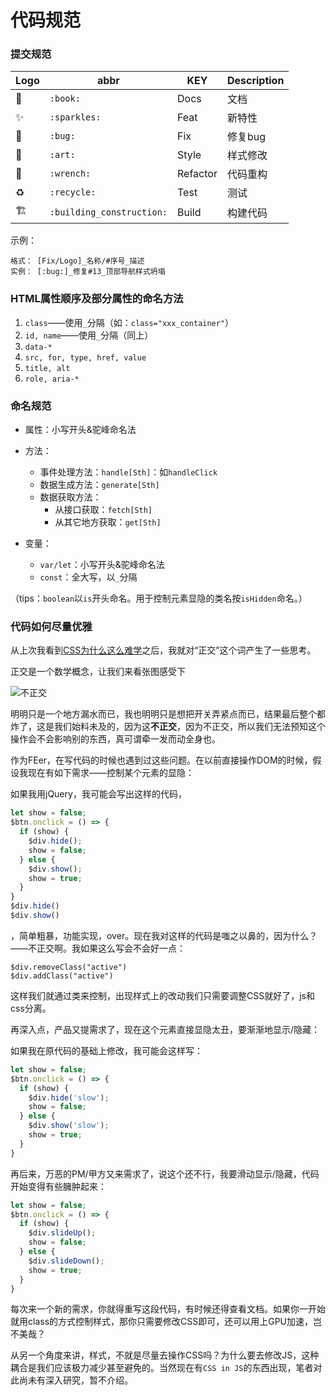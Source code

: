 # 代码规范

### 提交规范
| Logo                    | abbr     | KEY         | Description |
| ----------------------- | -------- | ----------- |-------------|
| :book:                  | `:book:` | Docs        | 文档         |
| :sparkles:              | `:sparkles:` | Feat    | 新特性       |
| :bug:                   | `:bug:`  | Fix         | 修复bug      |
| :art:                   | `:art:`  | Style       | 样式修改      |
| :wrench:                | `:wrench:` | Refactor  | 代码重构      |
| :recycle:               | `:recycle:` | Test     | 测试         |
| :building_construction: | `:building_construction:` | Build    | 构建代码      |

示例：
```
格式： [Fix/Logo]_名称/#序号_描述
实例： [:bug:]_修复#13_顶部导航样式坍塌
```

### HTML属性顺序及部分属性的命名方法
1. `class`——使用`_`分隔（如：`class="xxx_container"`）
2. `id, name`——使用`_`分隔（同上）
3. `data-*`
4. `src, for, type, href, value`
5. `title, alt`
6. `role, aria-*`

### 命名规范

- 属性：小写开头&驼峰命名法


- 方法：
  - 事件处理方法：`handle[Sth]`：如`handleClick`
  - 数据生成方法：`generate[Sth]`
  - 数据获取方法：
    - 从接口获取：`fetch[Sth]`
    - 从其它地方获取：`get[Sth]`
- 变量：
  - `var/let`：小写开头&驼峰命名法
  - `const`：全大写，以`_`分隔

（tips：`boolean`以`is`开头命名。用于控制元素显隐的类名按`isHidden`命名。）

### 代码如何尽量优雅

从上次我看到[CSS为什么这么难学](https://zhuanlan.zhihu.com/p/29888231)之后，我就对“正交”这个词产生了一些思考。

正交是一个数学概念，让我们来看张图感受下

![不正交](https://ws1.sinaimg.cn/large/005AMlhfgy1fnkljjykdwg30ak06yb2c.jpg)

明明只是一个地方漏水而已，我也明明只是想把开关弄紧点而已，结果最后整个都炸了，这是我们始料未及的，因为这**不正交**，因为不正交，所以我们无法预知这个操作会不会影响别的东西，真可谓牵一发而动全身也。

作为FEer，在写代码的时候也遇到过这些问题。在以前直接操作DOM的时候，假设我现在有如下需求——控制某个元素的显隐：

如果我用jQuery，我可能会写出这样的代码，

```javascript
let show = false;
$btn.onclick = () => {
  if (show) {
    $div.hide();
    show = false;
  } else {
    $div.show();
    show = true;
  }
}
$div.hide()
$div.show()
```

，简单粗暴，功能实现，over。现在我对这样的代码是嗤之以鼻的，因为什么？——不正交啊。我如果这么写会不会好一点：

```
$div.removeClass("active")
$div.addClass("active")
```
这样我们就通过类来控制，出现样式上的改动我们只需要调整CSS就好了，js和css分离。

再深入点，产品又提需求了，现在这个元素直接显隐太丑，要渐渐地显示/隐藏：

如果我在原代码的基础上修改，我可能会这样写：

```javascript
let show = false;
$btn.onclick = () => {
  if (show) {
    $div.hide('slow');
    show = false;
  } else {
    $div.show('slow');
    show = true;
  }
}
```

再后来，万恶的PM/甲方又来需求了，说这个还不行，我要滑动显示/隐藏，代码开始变得有些臃肿起来：

```javascript
let show = false;
$btn.onclick = () => {
  if (show) {
    $div.slideUp();
    show = false;
  } else {
    $div.slideDown();
    show = true;
  }
}
```

每次来一个新的需求，你就得重写这段代码，有时候还得查看文档。如果你一开始就用class的方式控制样式，那你只需要修改CSS即可，还可以用上GPU加速，岂不美哉？

从另一个角度来讲，样式，不就是尽量去操作CSS吗？为什么要去修改JS，这种耦合是我们应该极力减少甚至避免的。当然现在有`CSS in JS`的东西出现，笔者对此尚未有深入研究，暂不介绍。
